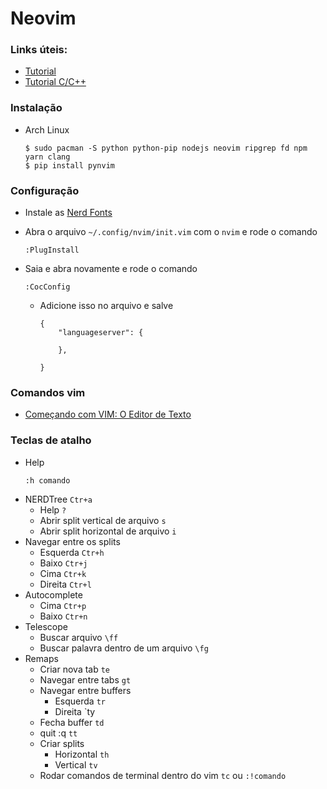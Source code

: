# Neovim

### Links úteis:
  * [Tutorial](https://www.manualdocodigo.com.br/vim-basico/)
  * [Tutorial C/C++](https://www.manualdocodigo.com.br/vim-c-cpp/)

### Instalação
  * Arch Linux
    ````
    $ sudo pacman -S python python-pip nodejs neovim ripgrep fd npm yarn clang
    $ pip install pynvim
    ````

### Configuração
  * Instale as [Nerd Fonts](https://github.com/ryanoasis/nerd-fonts#option-3-install-script)

  * Abra o arquivo `~/.config/nvim/init.vim` com o `nvim` e rode o comando
    ````
    :PlugInstall
    ````
  * Saia e abra novamente e rode o comando
    ````
    :CocConfig
    ````
    * Adicione isso no arquivo e salve
      ````
      {
          "languageserver": {

          },
    
      }
      ````
### Comandos vim
  * [Começando com VIM: O Editor de Texto](https://woliveiras.com.br/posts/Comecando-com-o-editor-de-texto-VIM/)

### Teclas de atalho
  * Help
    ````
    :h comando
    ````
  * NERDTree `Ctr+a`
    * Help `?`
    * Abrir split vertical de arquivo `s`
    * Abrir split horizontal de arquivo `i`
  * Navegar entre os splits
    * Esquerda `Ctr+h`
    * Baixo `Ctr+j`
    * Cima `Ctr+k`
    * Direita `Ctr+l` 
  * Autocomplete 
    * Cima `Ctr+p` 
    * Baixo `Ctr+n` 
  * Telescope
    * Buscar arquivo `\ff`
    * Buscar palavra dentro de um arquivo `\fg`
  * Remaps
    * Criar nova tab `te`
    * Navegar entre tabs `gt`
    * Navegar entre buffers
      * Esquerda `tr`
      * Direita `ty
    * Fecha buffer `td`
    * quit :q `tt`
    * Criar splits
      * Horizontal `th`
      * Vertical `tv`
    * Rodar comandos de terminal dentro do vim `tc` ou `:!comando`
